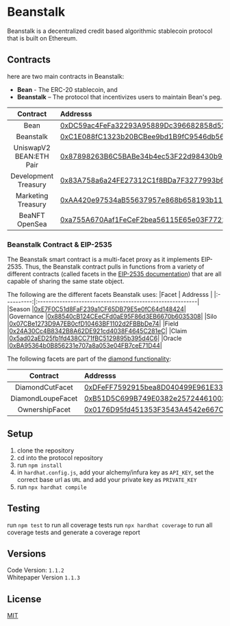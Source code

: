 # Beanstalk
Beanstalk is a decentralized credit based algorithmic stablecoin protocol that is built on Ethereum.

## Contracts
here are two main contracts in Beanstalk: 
- **Bean** - The ERC-20 stablecoin, and 
- **Beanstalk** – The protocol that incentivizes users to maintain Bean's peg. 

|Contract                  | Addresss 
|:------------------------:|:--------------------------------------------|
|Bean                      |[0xDC59ac4FeFa32293A95889Dc396682858d52e5Db](https://etherscan.io/address/0xDC59ac4FeFa32293A95889Dc396682858d52e5Db)|
|Beanstalk                 |[0xC1E088fC1323b20BCBee9bd1B9fC9546db5624C5](https://etherscan.io/address/0xC1E088fC1323b20BCBee9bd1B9fC9546db5624C5)|
|UniswapV2 BEAN:ETH Pair   |[0x87898263B6C5BABe34b4ec53F22d98430b91e371](https://etherscan.io/address/0x87898263B6C5BABe34b4ec53F22d98430b91e371)|
|Development Treasury      |[0x83A758a6a24FE27312C1f8BDa7F3277993b64783](https://etherscan.io/address/0x83A758a6a24FE27312C1f8BDa7F3277993b64783)|
|Marketing Treasury        |[0xAA420e97534aB55637957e868b658193b112A551](https://etherscan.io/address/0xAA420e97534aB55637957e868b658193b112A551)|
|BeaNFT OpenSea            |[0xa755A670Aaf1FeCeF2bea56115E65e03F7722A79](https://etherscan.io/address/0xa755A670Aaf1FeCeF2bea56115E65e03F7722A79)|

### Beanstalk Contract & EIP-2535
The Beanstalk smart contract is a multi-facet proxy as it implements EIP-2535. Thus, the Beanstalk contract pulls in functions from a variety of different contracts (called facets in the [EIP-2535 documentation](https://eips.ethereum.org/EIPS/eip-2535)) that are all capable of sharing the same state object.

The following are the different facets Beanstalk uses:
|Facet       | Addresss                                                  |
|:----------:|:----------------------------------------------------------|
|Season      |[0xE7F0C51d8FaF239a1CF65DB79E5e0fC64d148424](https://etherscan.io/address/0xE7F0C51d8FaF239a1CF65DB79E5e0fC64d148424)|
|Governance  |[0x88540cB124CEeCFd0aE95F86d3EB6670b6035308](https://etherscan.io/address/0x88540cB124CEeCFd0aE95F86d3EB6670b6035308)|
|Silo        |[0x07CBe1273D9A7EB0cfD10463BF1102d2FBBbDe74](https://etherscan.io/address/0x07CBe1273D9A7EB0cfD10463BF1102d2FBBbDe74)|
|Field       |[0x24A30Cc4B8342B8A62DE921cd4038F4645C281eC](https://etherscan.io/address/0x24A30Cc4B8342B8A62DE921cd4038F4645C281eC)|
|Claim       |[0x5ad02aED25fb1fd438CC71fBC5129895b395d4C6](https://etherscan.io/address/0x5ad02aED25fb1fd438CC71fBC5129895b395d4C6)|
|Oracle      |[0xBA95364b0B856231e707a8a053e04FB7ceE71D44](https://etherscan.io/address/0xBA95364b0B856231e707a8a053e04FB7ceE71D44)|

The following facets are part of the [diamond functionality](https://github.com/ethereum/EIPs/blob/master/EIPS/eip-2535.md):

|Contract             | Addresss                                         |
|:-------------------:|:-------------------------------------------------|
|DiamondCutFacet      |[0xDFeFF7592915bea8D040499E961E332BD453C249](https://etherscan.io/address/0xDFeFF7592915bea8D040499E961E332BD453C249)|
|DiamondLoupeFacet    |[0xB51D5C699B749E0382e257244610039dDB272Da0](https://etherscan.io/address/0xB51D5C699B749E0382e257244610039dDB272Da0)|
|OwnershipFacet       |[0x0176D95fd451353F3543A4542e667C62b673621a](https://etherscan.io/address/0x0176D95fd451353F3543A4542e667C62b673621a)|

## Setup
1. clone the repository
2. cd into the protocol repository
3. run `npm install`
4. in `hardhat.config.js`, add your alchemy/infura key as `API_KEY`, set the correct base url as `URL` and add your private key as `PRIVATE_KEY `
5. run `npx hardhat compile`

## Testing
run `npm test` to run all coverage tests
run `npx hardhat coverage` to run all coverage tests and generate a coverage report

## Versions
Code Version: `1.1.2` <br>
Whitepaper Version `1.1.3`

## License
[MIT](https://github.com/BeanstalkFarms/Beanstalk/blob/master/LICENSE)

